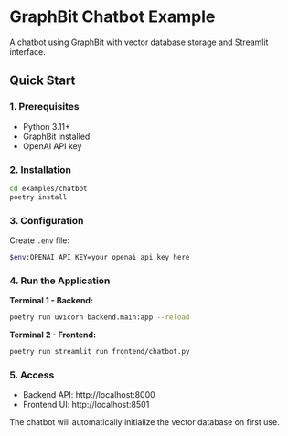 # GraphBit Chatbot Example

A chatbot using GraphBit with vector database storage and Streamlit interface.

## Quick Start

### 1. Prerequisites
- Python 3.11+
- GraphBit installed
- OpenAI API key

### 2. Installation

```bash
cd examples/chatbot
poetry install
```

### 3. Configuration

Create `.env` file:
```bash
$env:OPENAI_API_KEY=your_openai_api_key_here
```

### 4. Run the Application

**Terminal 1 - Backend:**
```bash
poetry run uvicorn backend.main:app --reload
```

**Terminal 2 - Frontend:**
```bash
poetry run streamlit run frontend/chatbot.py
```

### 5. Access

- Backend API: http://localhost:8000
- Frontend UI: http://localhost:8501

The chatbot will automatically initialize the vector database on first use.

